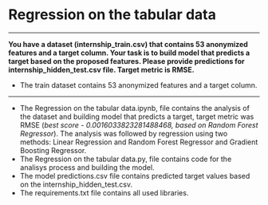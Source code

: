 # Regression on the tabular data

------------------------------------------------------------------------------------------------------------------------------------

**You have a dataset (internship_train.csv) that contains 53 anonymized features and a target column. Your task is to build model that predicts a target based on the proposed features. Please provide predictions for internship_hidden_test.csv file. Target metric is RMSE.** 

- The train dataset contains 53 anonymized features and a target column.

------------------------------------------------------------------------------------------------------------------------------------

- The Regression on the tabular data.ipynb, file contains the analysis of the dataset and building model that predicts a target,
 target metric was RMSE (*best score - 0.0016033823281488468, based on Random Forest Regressor*). The analysis was followed by regression using two methods: Linear Regression and Random Forest Regressor and Gradient Boosting Regressor.
- The Regression on the tabular data.py, file contains code for the analisys process and building the model.
- The model predictions.csv file contains predicted target values based on the internship_hidden_test.csv.
- The requirements.txt file contains all used libraries.


